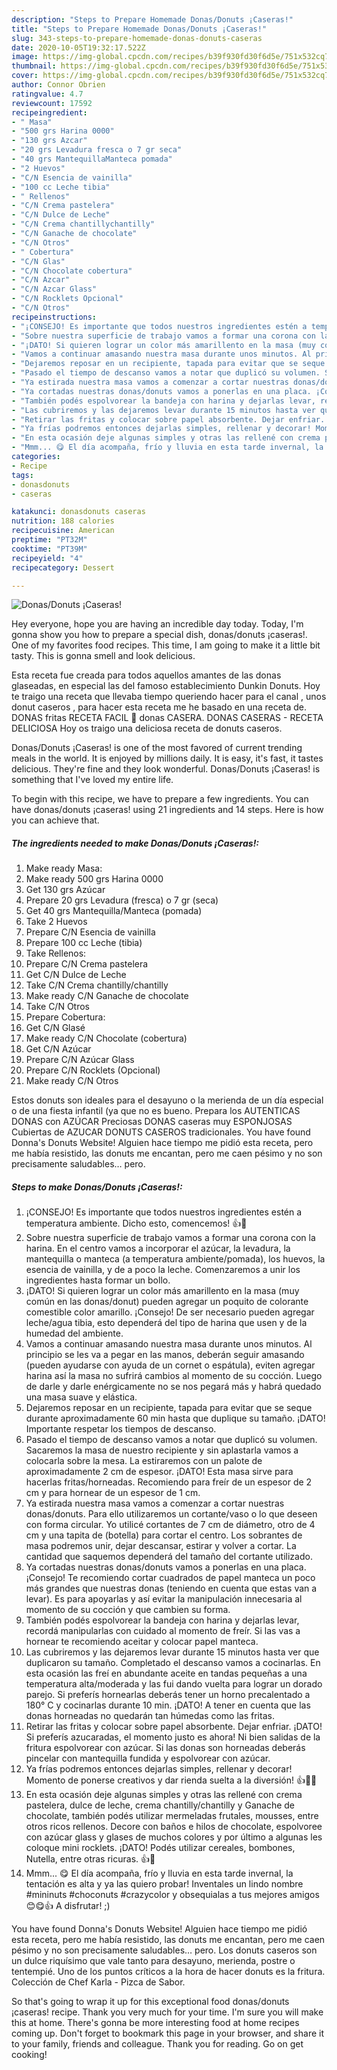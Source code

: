 ```yaml
---
description: "Steps to Prepare Homemade Donas/Donuts ¡Caseras!"
title: "Steps to Prepare Homemade Donas/Donuts ¡Caseras!"
slug: 343-steps-to-prepare-homemade-donas-donuts-caseras
date: 2020-10-05T19:32:17.522Z
image: https://img-global.cpcdn.com/recipes/b39f930fd30f6d5e/751x532cq70/donasdonuts-caseras-foto-principal.jpg
thumbnail: https://img-global.cpcdn.com/recipes/b39f930fd30f6d5e/751x532cq70/donasdonuts-caseras-foto-principal.jpg
cover: https://img-global.cpcdn.com/recipes/b39f930fd30f6d5e/751x532cq70/donasdonuts-caseras-foto-principal.jpg
author: Connor Obrien
ratingvalue: 4.7
reviewcount: 17592
recipeingredient:
- " Masa"
- "500 grs Harina 0000"
- "130 grs Azcar"
- "20 grs Levadura fresca o 7 gr seca"
- "40 grs MantequillaManteca pomada"
- "2 Huevos"
- "C/N Esencia de vainilla"
- "100 cc Leche tibia"
- " Rellenos"
- "C/N Crema pastelera"
- "C/N Dulce de Leche"
- "C/N Crema chantillychantilly"
- "C/N Ganache de chocolate"
- "C/N Otros"
- " Cobertura"
- "C/N Glas"
- "C/N Chocolate cobertura"
- "C/N Azcar"
- "C/N Azcar Glass"
- "C/N Rocklets Opcional"
- "C/N Otros"
recipeinstructions:
- "¡CONSEJO! Es importante que todos nuestros ingredientes estén a temperatura ambiente. Dicho esto, comencemos! 👍👏"
- "Sobre nuestra superficie de trabajo vamos a formar una corona con la harina. En el centro vamos a incorporar el azúcar, la levadura, la mantequilla o manteca (a temperatura ambiente/pomada), los huevos, la esencia de vainilla, y de a poco la leche. Comenzaremos a unir los ingredientes hasta formar un bollo."
- "¡DATO! Si quieren lograr un color más amarillento en la masa (muy común en las donas/donut) pueden agregar un poquito de colorante comestible color amarillo. ¡Consejo! De ser necesario pueden agregar leche/agua tibia, esto dependerá del tipo de harina que usen y de la humedad del ambiente."
- "Vamos a continuar amasando nuestra masa durante unos minutos. Al principio se les va a pegar en las manos, deberán seguir amasando (pueden ayudarse con ayuda de un cornet o espátula), eviten agregar harina así la masa no sufrirá cambios al momento de su cocción. Luego de darle y darle enérgicamente no se nos pegará más y habrá quedado una masa suave y elástica."
- "Dejaremos reposar en un recipiente, tapada para evitar que se seque durante aproximadamente 60 min hasta que duplique su tamaño. ¡DATO! Importante respetar los tiempos de descanso."
- "Pasado el tiempo de descanso vamos a notar que duplicó su volumen. Sacaremos la masa de nuestro recipiente y sin aplastarla vamos a colocarla sobre la mesa. La estiraremos con un palote de aproximadamente 2 cm de espesor. ¡DATO! Esta masa sirve para hacerlas fritas/horneadas. Recomiendo para freír de un espesor de 2 cm y para hornear de un espesor de 1 cm."
- "Ya estirada nuestra masa vamos a comenzar a cortar nuestras donas/donuts. Para ello utilizaremos un cortante/vaso o lo que deseen con forma circular. Yo utilicé cortantes de 7 cm de diámetro, otro de 4 cm y una tapita de (botella) para cortar el centro. Los sobrantes de masa podremos unir, dejar descansar, estirar y volver a cortar. La cantidad que saquemos dependerá del tamaño del cortante utilizado."
- "Ya cortadas nuestras donas/donuts vamos a ponerlas en una placa. ¡Consejo! Te recomiendo cortar cuadrados de papel manteca un poco más grandes que nuestras donas (teniendo en cuenta que estas van a levar). Es para apoyarlas y así evitar la manipulación innecesaria al momento de su cocción y que cambien su forma."
- "También podés espolvorear la bandeja con harina y dejarlas levar, recordá manipularlas con cuidado al momento de freír. Si las vas a hornear te recomiendo aceitar y colocar papel manteca."
- "Las cubriremos y las dejaremos levar durante 15 minutos hasta ver que duplicaron su tamaño. Completado el descanso vamos a cocinarlas. En esta ocasión las freí en abundante aceite en tandas pequeñas a una temperatura alta/moderada y las fui dando vuelta para lograr un dorado parejo. Si preferís hornearlas deberás tener un horno precalentado a 180° C y cocinarlas durante 10 min. ¡DATO! A tener en cuenta que las donas horneadas no quedarán tan húmedas como las fritas."
- "Retirar las fritas y colocar sobre papel absorbente. Dejar enfriar. ¡DATO! Si preferís azucaradas, el momento justo es ahora! Ni bien salidas de la fritura espolvorear con azúcar. Si las donas son horneadas deberás pincelar con mantequilla fundida y espolvorear con azúcar."
- "Ya frías podremos entonces dejarlas simples, rellenar y decorar! Momento de ponerse creativos y dar rienda suelta a la diversión! 👍👏😋"
- "En esta ocasión deje algunas simples y otras las rellené con crema pastelera, dulce de leche, crema chantilly/chantilly y Ganache de chocolate, también podés utilizar mermeladas frutales, mousses, entre otros ricos rellenos. Decore con baños e hilos de chocolate, espolvoree con azúcar glass y glases de muchos colores y por último a algunas les coloque mini rocklets. ¡DATO! Podés utilizar cereales, bombones, Nutella, entre otras ricuras. 👍👏"
- "Mmm... 😋 El día acompaña, frío y lluvia en esta tarde invernal, la tentación es alta y ya las quiero probar! Inventales un lindo nombre #mininuts #choconuts #crazycolor y obsequialas a tus mejores amigos 😊😋👍 A disfrutar! ;)"
categories:
- Recipe
tags:
- donasdonuts
- caseras

katakunci: donasdonuts caseras 
nutrition: 188 calories
recipecuisine: American
preptime: "PT32M"
cooktime: "PT39M"
recipeyield: "4"
recipecategory: Dessert

---
```



![Donas/Donuts ¡Caseras!](https://img-global.cpcdn.com/recipes/b39f930fd30f6d5e/751x532cq70/donasdonuts-caseras-foto-principal.jpg)

Hey everyone, hope you are having an incredible day today. Today, I'm gonna show you how to prepare a special dish, donas/donuts ¡caseras!. One of my favorites food recipes. This time, I am going to make it a little bit tasty. This is gonna smell and look delicious.

Esta receta fue creada para todos aquellos amantes de las donas glaseadas, en especial las del famoso establecimiento Dunkin Donuts. Hoy te traigo una receta que llevaba tiempo queriendo hacer para el canal , unos donut caseros , para hacer esta receta me he basado en una receta de. DONAS fritas RECETA FACIL 🍩 donas CASERA. DONAS CASERAS - RECETA DELICIOSA Hoy os traigo una deliciosa receta de donuts caseros.

Donas/Donuts ¡Caseras! is one of the most favored of current trending meals in the world. It is enjoyed by millions daily. It is easy, it's fast, it tastes delicious. They're fine and they look wonderful. Donas/Donuts ¡Caseras! is something that I've loved my entire life.


To begin with this recipe, we have to prepare a few ingredients. You can have donas/donuts ¡caseras! using 21 ingredients and 14 steps. Here is how you can achieve that.

<!--inarticleads1-->

##### The ingredients needed to make Donas/Donuts ¡Caseras!:

1. Make ready  Masa:
1. Make ready 500 grs Harina 0000
1. Get 130 grs Azúcar
1. Prepare 20 grs Levadura (fresca) o 7 gr (seca)
1. Get 40 grs Mantequilla/Manteca (pomada)
1. Take 2 Huevos
1. Prepare C/N Esencia de vainilla
1. Prepare 100 cc Leche (tibia)
1. Take  Rellenos:
1. Prepare C/N Crema pastelera
1. Get C/N Dulce de Leche
1. Take C/N Crema chantilly/chantilly
1. Make ready C/N Ganache de chocolate
1. Take C/N Otros
1. Prepare  Cobertura:
1. Get C/N Glasé
1. Make ready C/N Chocolate (cobertura)
1. Get C/N Azúcar
1. Prepare C/N Azúcar Glass
1. Prepare C/N Rocklets (Opcional)
1. Make ready C/N Otros


Estos donuts son ideales para el desayuno o la merienda de un día especial o de una fiesta infantil (ya que no es bueno. Prepara los AUTENTICAS DONAS con AZÚCAR Preciosas DONAS caseras muy ESPONJOSAS Cubiertas de AZUCAR DONUTS CASEROS tradicionales. You have found Donna&#39;s Donuts Website! Alguien hace tiempo me pidió esta receta, pero me había resistido, las donuts me encantan, pero me caen pésimo y no son precisamente saludables… pero. 

<!--inarticleads2-->

##### Steps to make Donas/Donuts ¡Caseras!:

1. ¡CONSEJO! Es importante que todos nuestros ingredientes estén a temperatura ambiente. Dicho esto, comencemos! 👍👏
1. Sobre nuestra superficie de trabajo vamos a formar una corona con la harina. En el centro vamos a incorporar el azúcar, la levadura, la mantequilla o manteca (a temperatura ambiente/pomada), los huevos, la esencia de vainilla, y de a poco la leche. Comenzaremos a unir los ingredientes hasta formar un bollo.
1. ¡DATO! Si quieren lograr un color más amarillento en la masa (muy común en las donas/donut) pueden agregar un poquito de colorante comestible color amarillo. ¡Consejo! De ser necesario pueden agregar leche/agua tibia, esto dependerá del tipo de harina que usen y de la humedad del ambiente.
1. Vamos a continuar amasando nuestra masa durante unos minutos. Al principio se les va a pegar en las manos, deberán seguir amasando (pueden ayudarse con ayuda de un cornet o espátula), eviten agregar harina así la masa no sufrirá cambios al momento de su cocción. Luego de darle y darle enérgicamente no se nos pegará más y habrá quedado una masa suave y elástica.
1. Dejaremos reposar en un recipiente, tapada para evitar que se seque durante aproximadamente 60 min hasta que duplique su tamaño. ¡DATO! Importante respetar los tiempos de descanso.
1. Pasado el tiempo de descanso vamos a notar que duplicó su volumen. Sacaremos la masa de nuestro recipiente y sin aplastarla vamos a colocarla sobre la mesa. La estiraremos con un palote de aproximadamente 2 cm de espesor. ¡DATO! Esta masa sirve para hacerlas fritas/horneadas. Recomiendo para freír de un espesor de 2 cm y para hornear de un espesor de 1 cm.
1. Ya estirada nuestra masa vamos a comenzar a cortar nuestras donas/donuts. Para ello utilizaremos un cortante/vaso o lo que deseen con forma circular. Yo utilicé cortantes de 7 cm de diámetro, otro de 4 cm y una tapita de (botella) para cortar el centro. Los sobrantes de masa podremos unir, dejar descansar, estirar y volver a cortar. La cantidad que saquemos dependerá del tamaño del cortante utilizado.
1. Ya cortadas nuestras donas/donuts vamos a ponerlas en una placa. ¡Consejo! Te recomiendo cortar cuadrados de papel manteca un poco más grandes que nuestras donas (teniendo en cuenta que estas van a levar). Es para apoyarlas y así evitar la manipulación innecesaria al momento de su cocción y que cambien su forma.
1. También podés espolvorear la bandeja con harina y dejarlas levar, recordá manipularlas con cuidado al momento de freír. Si las vas a hornear te recomiendo aceitar y colocar papel manteca.
1. Las cubriremos y las dejaremos levar durante 15 minutos hasta ver que duplicaron su tamaño. Completado el descanso vamos a cocinarlas. En esta ocasión las freí en abundante aceite en tandas pequeñas a una temperatura alta/moderada y las fui dando vuelta para lograr un dorado parejo. Si preferís hornearlas deberás tener un horno precalentado a 180° C y cocinarlas durante 10 min. ¡DATO! A tener en cuenta que las donas horneadas no quedarán tan húmedas como las fritas.
1. Retirar las fritas y colocar sobre papel absorbente. Dejar enfriar. ¡DATO! Si preferís azucaradas, el momento justo es ahora! Ni bien salidas de la fritura espolvorear con azúcar. Si las donas son horneadas deberás pincelar con mantequilla fundida y espolvorear con azúcar.
1. Ya frías podremos entonces dejarlas simples, rellenar y decorar! Momento de ponerse creativos y dar rienda suelta a la diversión! 👍👏😋
1. En esta ocasión deje algunas simples y otras las rellené con crema pastelera, dulce de leche, crema chantilly/chantilly y Ganache de chocolate, también podés utilizar mermeladas frutales, mousses, entre otros ricos rellenos. Decore con baños e hilos de chocolate, espolvoree con azúcar glass y glases de muchos colores y por último a algunas les coloque mini rocklets. ¡DATO! Podés utilizar cereales, bombones, Nutella, entre otras ricuras. 👍👏
1. Mmm... 😋 El día acompaña, frío y lluvia en esta tarde invernal, la tentación es alta y ya las quiero probar! Inventales un lindo nombre #mininuts #choconuts #crazycolor y obsequialas a tus mejores amigos 😊😋👍 A disfrutar! ;)


You have found Donna&#39;s Donuts Website! Alguien hace tiempo me pidió esta receta, pero me había resistido, las donuts me encantan, pero me caen pésimo y no son precisamente saludables… pero. Los donuts caseros son un dulce riquísimo que vale tanto para desayuno, merienda, postre o tentempié. Uno de los puntos críticos a la hora de hacer donuts es la fritura. Colección de Chef Karla - Pizca de Sabor. 

So that's going to wrap it up for this exceptional food donas/donuts ¡caseras! recipe. Thank you very much for your time. I'm sure you will make this at home. There's gonna be more interesting food at home recipes coming up. Don't forget to bookmark this page in your browser, and share it to your family, friends and colleague. Thank you for reading. Go on get cooking!

